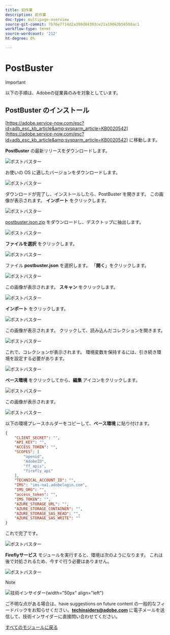 ```yaml
---
title: 前作業
description: 前作業
doc-type: multipage-overview
source-git-commit: 7b76e7714d2a390d84393ce21a19063b56508ac1
workflow-type: tm+mt
source-wordcount: '212'
ht-degree: 0%

---
```


# PostBuster

>[!IMPORTANT]
>
>以下の手順は、Adobeの従業員のみを対象としています。

## PostBuster のインストール

[https://adobe.service-now.com/esc?id=adb_esc_kb_article&amp;sysparm_article=KB0020542](https://adobe.service-now.com/esc?id=adb_esc_kb_article&amp;sysparm_article=KB0020542) に移動します。

**PostBuster** の最新リリースをダウンロードします。

![ ポストバスター ](./assets/images/pb1.png)

お使いの OS に適したバージョンをダウンロードします。

![ ポストバスター ](./assets/images/pb2.png)

ダウンロードが完了し、インストールしたら、PostBuster を開きます。 この画像が表示されます。 **インポート** をクリックします。

![ ポストバスター ](./assets/images/pb3.png)

[postbuster.json.zip](./assets/postman/postbuster.json.zip) をダウンロードし、デスクトップに抽出します。

![ ポストバスター ](./assets/images/pbpb.png)

**ファイルを選択** をクリックします。

![ ポストバスター ](./assets/images/pb4.png)

ファイル **postbuster.json** を選択します。 「**開く**」をクリックします。

![ ポストバスター ](./assets/images/pb5.png)

この画像が表示されます。 **スキャン** をクリックします。

![ ポストバスター ](./assets/images/pb6.png)

**インポート** をクリックします。

![ ポストバスター ](./assets/images/pb7.png)

この画像が表示されます。 クリックして、読み込んだコレクションを開きます。

![ ポストバスター ](./assets/images/pb8.png)

これで、コレクションが表示されます。 環境変数を保持するには、引き続き環境を設定する必要があります。

![ ポストバスター ](./assets/images/pb9.png)

**ベース環境** をクリックしてから、**編集** アイコンをクリックします。

![ ポストバスター ](./assets/images/pb10.png)

この画像が表示されます。

![ ポストバスター ](./assets/images/pb11.png)

以下の環境プレースホルダーをコピーして、**ベース環境** に貼り付けます。

```json
{
	"CLIENT_SECRET": "",
	"API_KEY": "",
	"ACCESS_TOKEN": "",
	"SCOPES": [
		"openid",
		"AdobeID",
		"ff_apis",
		"firefly_api"
	],
	"TECHNICAL_ACCOUNT_ID": "",
	"IMS": "ims-na1.adobelogin.com",
	"IMS_ORG": "",
	"access_token": "",
	"IMS_TOKEN": "",
	"AZURE_STORAGE_URL": "",
	"AZURE_STORAGE_CONTAINER": "",
	"AZURE_STORAGE_SAS_READ": "",
	"AZURE_STORAGE_SAS_WRITE": ""
}
```

これで完了です。

![ ポストバスター ](./assets/images/pb12.png)

**Fireflyサービス** モジュールを実行すると、環境は次のようになります。 これは後で対処されるため、今すぐ行う必要はありません。

![ ポストバスター ](./assets/images/pb13.png)

>[!NOTE]
>
>![ 技術インサイダー ](./assets/images/techinsiders.png){width="50px" align="left"}
>
>ご不明な点がある場合は、have suggestions on future content の一般的なフィードバックをお知らせください。**techinsiders@adobe.com** に電子メールを送信して、技術インサイダーに直接問い合わせてください。

[すべてのモジュールに戻る](./overview.md)
